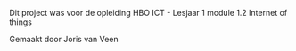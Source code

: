 Dit project was voor de opleiding HBO ICT - Lesjaar 1 module 1.2 Internet of things

Gemaakt door Joris van Veen
